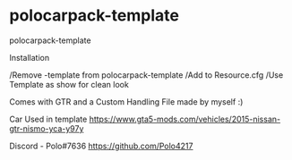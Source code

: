 # polocarpack-template
polocarpack-template


Installation

/Remove -template from polocarpack-template
/Add to Resource.cfg 
/Use Template as show for clean look 

Comes with GTR and a Custom Handling File made by myself :)



Car Used in template
https://www.gta5-mods.com/vehicles/2015-nissan-gtr-nismo-yca-y97y

Discord - Polo#7636 
https://github.com/Polo4217
